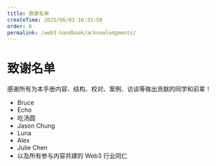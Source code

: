 ```yaml
---
title: 致谢名单
createTime: 2025/06/03 16:33:50
order: 6
permalink: /web3-handbook/acknowledgments/
---
```


# 致谢名单

感谢所有为本手册内容、结构、校对、案例、访谈等做出贡献的同学和前辈！

- Bruce
- Echo
- 吃汤圆
- Jason Chung
- Luna
- Alex
- Julie Chen
- 以及所有参与内容共建的 Web3 行业同仁
